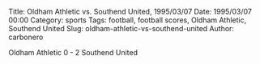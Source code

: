 Title: Oldham Athletic vs. Southend United, 1995/03/07
Date: 1995/03/07 00:00
Category: sports
Tags: football, football scores, Oldham Athletic, Southend United
Slug: oldham-athletic-vs-southend-united
Author: carbonero


Oldham Athletic 0 - 2 Southend United
